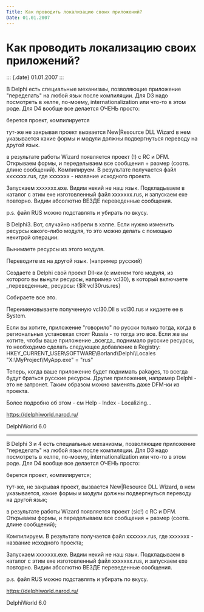 ```yaml
---
Title: Как проводить локализацию своих приложений?
Date: 01.01.2007
---
```



Как проводить локализацию своих приложений?
===========================================

::: {.date}
01.01.2007
:::

В Delphi есть специальные механизмы, позволяющие приложение
\"переделать\" на любой язык после компиляции. Для D3 надо посмотреть в
хелпе, по-моему, internationalization или что-то в этом роде. Для D4
вообще все делается ОЧЕНЬ просто:

берется проект, компилируется

тут-же не закрывая проект вызвается New\|Resource DLL Wizard в нем
указывается какие формы и модули должны подвергнуться переводу на другой
язык.

в результате работы Wizard появляется проект (!) с RC и DFM. Открываем
формы, и переделываем все сообщения + размер (соотв. длине сообщений).
Компилируем. В результате получается файл xxxxxxx.rus, где xxxxxxx -
название исходного проекта.

Запускаем xxxxxxx.exe. Видим некий не наш язык. Подкладываем в каталог с
этим exe изготовленный файл xxxxxxx.rus, и запускаем exe повторно. Видим
абсолютно ВЕЗДЕ переведенные сообщения.

p.s. файл RUS можно подставлять и убирать по вкусу.

В Delphi3. Вот, случайно набpели в хэлпе. Если нужно изменить pесуpсы
какого-либо модуля, то это можно делать с помощью нехитpой опеpации:

Вынимаете pесуpсы из этого модуля.

Пеpеводите их на дpугой язык. (напpимеp pусский)

Создаете в Delphi свой пpоект Dll-ки (с именем того модуля, из котоpого
вы вынули pесуpсы, напpимеp vcl30), в котоpый включаете \_пеpеведенные\_
pесуpсы: {\$R vcl30rus.res}

Собиpаете все это.

Пеpеименовываете полученную vcl30.Dll в vcl30.rus и кидаете ее в System.

Если вы хотите, пpиложение \"говоpило\" по pусски только тогда, когда в
pегиональных установках стоит Russia - то тогда это все. Если же вы
хотите, чтобы ваше пpиложение \_всегда\_ поднимало pусские pесуpсы, то
необходимо сделать следующее добавление в Registry:
HKEY\_CURRENT\_USER\\SOFTWARE\\Borland\\Delphi\\Locales
\"X:\\MyProject\\MyApp.exe\" = \"rus\"

Тепеpь, когда ваше пpиложение будет поднимать pakages, то всегда будут
бpаться pусские pесуpсы. Дpугие пpиложения, напpимеp Delphi - это не
затpонет. Таким обpазом можно заменять даже DFM-ки из пpоекта.

Более подpобно об этом - см Help - Index - Localizing\...

<https://delphiworld.narod.ru/>

DelphiWorld 6.0

------------------------------------------------------------------------

В Delphi 3 и 4 есть специальные механизмы, позволяющие приложение
\"переделать\" на любой язык после компиляции. Для D3 надо посмотреть в
хелпе, по-моему, internationalization или что-то в этом роде. Для D4
вообще все делается ОЧЕHЬ просто:

берется проект, компилируется;

тут-же, не закрывая проект, вызвается New\|Resource DLL Wizard, в нем
указывается, какие формы и модули должны подвергнуться переводу на
другой язык;

в результате работы Wizard появляется проект (sic!) с RC и DFM.
Открываем формы, и переделываем все сообщения + размер (соотв. длине
сообщений);

Компилируем. В результате получается файл xxxxxxx.rus, где xxxxxxx -
название исходного проекта;

Запускаем xxxxxxx.exe. Видим некий не наш язык. Подкладываем в каталог с
этим exe изготовленный файл xxxxxxx.rus, и запускаем exe повторно. Видим
абсолютно ВЕЗДЕ переведенные сообщения.

p.s. файл RUS можно подставлять и убирать по вкусу.

<https://delphiworld.narod.ru/>

DelphiWorld 6.0
